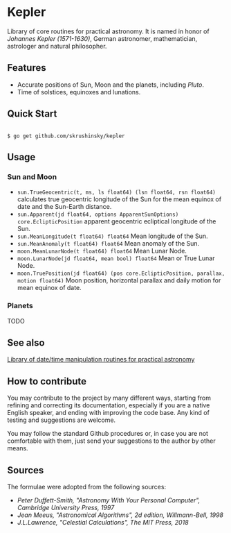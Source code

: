 # Kepler

Library of core routines for practical astronomy. It is named in honor of 
*Johannes Kepler (1571-1630)*, German astronomer, mathematician, astrologer and natural philosopher.

## Features

* Accurate positions of Sun, Moon and the planets, including _Pluto_.
* Time of solstices, equinoxes and lunations.

## Quick Start

```console

$ go get github.com/skrushinsky/kepler

```

## Usage

### Sun and Moon

* `sun.TrueGeocentric(t, ms, ls float64) (lsn float64, rsn float64)` calculates true geocentric longitude of the Sun for the mean equinox of date and the Sun-Earth distance.
* `sun.Apparent(jd float64, options ApparentSunOptions) core.EclipticPosition` apparent geocentric ecliptical longitude of the Sun.
* `sun.MeanLongitude(t float64) float64` Mean longitude of the Sun.
* `sun.MeanAnomaly(t float64) float64` Mean anomaly of the Sun. 
* `moon.MeanLunarNode(t float64) float64` Mean Lunar Node. 
* `moon.LunarNode(jd float64, mean bool) float64` Mean or True Lunar Node.
* `moon.TruePosition(jd float64) (pos core.EclipticPosition, parallax, motion float64)` Moon position, horizontal parallax and daily motion for mean equinox of date.

### Planets

TODO


## See also

[Library of date/time manipulation routines for practical astronomy](https://github.com/skrushinsky/scaliger)


## How to contribute

You may contribute to the project by many different ways, starting from refining and correcting its documentation,
especially if you are a native English speaker, and ending with improving the code base. Any kind of testing and
suggestions are welcome.

You may follow the standard Github procedures or, in case you are not comfortable with them, just send your suggestions
to the author by other means.

## Sources

The formulae were adopted from the following sources:

* _Peter Duffett-Smith, "Astronomy With Your Personal Computer", Cambridge University Press, 1997_
* _Jean Meeus, "Astronomical Algorithms", 2d edition, Willmann-Bell, 1998_
* _J.L.Lawrence, "Celestial Calculations", The MIT Press, 2018_


